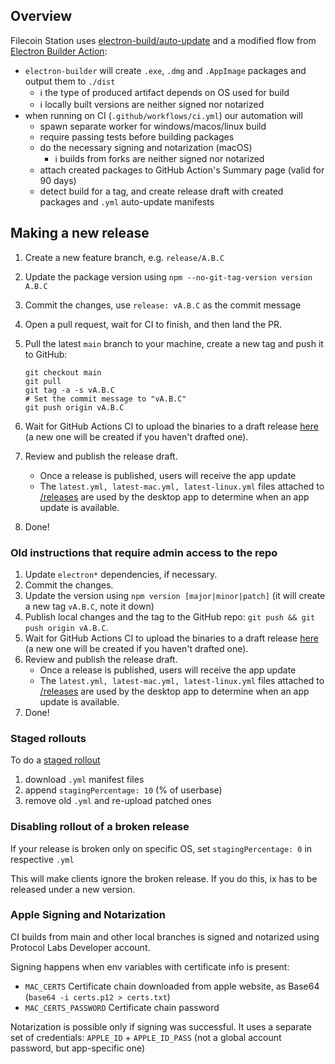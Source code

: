 ## Overview

Filecoin Station uses
[electron-build/auto-update](https://www.electron.build/auto-update) and a
modified flow from
[Electron Builder Action](https://github.com/samuelmeuli/action-electron-builder#electron-builder-action):

- `electron-builder` will create `.exe`, `.dmg` and `.AppImage` packages and
  output them to `./dist`
  - ℹ️ the type of produced artifact depends on OS used for build
  - ℹ️ locally built versions are neither signed nor notarized
- when running on CI (`.github/workflows/ci.yml`) our automation will
  - spawn separate worker for windows/macos/linux build
  - require passing tests before building packages
  - do the necessary signing and notarization (macOS)
    - ℹ️ builds from forks are neither signed nor notarized
  - attach created packages to GitHub Action's Summary page (valid for 90 days)
  - detect build for a tag, and create release draft with created packages and
    `.yml` auto-update manifests

## Making a new release

<!-- TODO: manual tag creation could be automated -->

1. Create a new feature branch, e.g. `release/A.B.C`
1. Update the package version using `npm --no-git-tag-version version A.B.C`
1. Commit the changes, use `release: vA.B.C` as the commit message
1. Open a pull request, wait for CI to finish, and then land the PR.
1. Pull the latest `main` branch to your machine, create a new tag and push it
   to GitHub:

   ```
   git checkout main
   git pull
   git tag -a -s vA.B.C
   # Set the commit message to "vA.B.C"
   git push origin vA.B.C
   ```

1. Wait for GitHub Actions CI to upload the binaries to a draft release
   [here](https://github.com/filecoin-project/filecoin-station/releases) (a new
   one will be created if you haven't drafted one).
1. Review and publish the release draft.
   - Once a release is published, users will receive the app update
   - The `latest.yml, latest-mac.yml, latest-linux.yml` files attached to
     [/releases](https://github.com/filecoin-project/filecoin-station/releases)
     are used by the desktop app to determine when an app update is available.
1. Done!

### Old instructions that require admin access to the repo

1. Update `electron*` dependencies, if necessary.
2. Commit the changes.
3. Update the version using `npm version [major|minor|patch]` (it will create a
   new tag `vA.B.C`, note it down)
4. Publish local changes and the tag to the GitHub repo:
   `git push && git push origin vA.B.C`.
5. Wait for GitHub Actions CI to upload the binaries to a draft release
   [here](https://github.com/filecoin-project/filecoin-station/releases) (a new
   one will be created if you haven't drafted one).
6. Review and publish the release draft.
   - Once a release is published, users will receive the app update
   - The `latest.yml, latest-mac.yml, latest-linux.yml` files attached to
     [/releases](https://github.com/filecoin-project/filecoin-station/releases)
     are used by the desktop app to determine when an app update is available.
7. Done!

### Staged rollouts

To do a [staged rollout](https://www.electron.build/auto-update#staged-rollouts)

1. download `.yml` manifest files
2. append `stagingPercentage: 10` (% of userbase)
3. remove old `.yml` and re-upload patched ones

### Disabling rollout of a broken release

If your release is broken only on specific OS, set `stagingPercentage: 0` in
respective `.yml`

This will make clients ignore the broken release. If you do this, ix has to be
released under a new version.

### Apple Signing and Notarization

CI builds from main and other local branches is signed and notarized using
Protocol Labs Developer account.

Signing happens when env variables with certificate info is present:

- `MAC_CERTS` Certificate chain downloaded from apple website, as Base64
  (`base64 -i certs.p12 > certs.txt`)
- `MAC_CERTS_PASSWORD` Certificate chain password

Notarization is possible only if signing was successful. It uses a separate set
of credentials: `APPLE_ID` + `APPLE_ID_PASS` (not a global account password, but
app-specific one)
